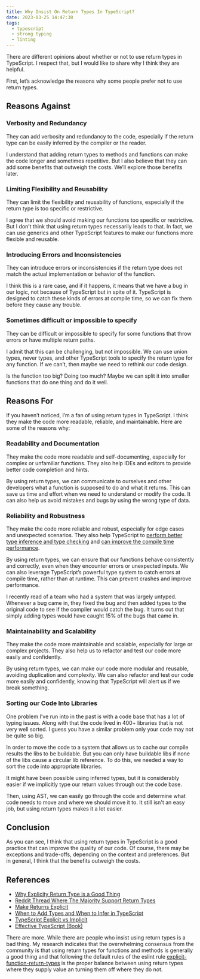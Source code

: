 ```yaml
---
title: Why Insist On Return Types In TypeScript?
date: 2023-03-25 14:47:38
tags:
  - typescript
  - strong typing
  - linting
---
```


There are different opinions about whether or not to use return types in TypeScript. I respect that, but I would like to share why I think they are helpful.

First, let’s acknowledge the reasons why some people prefer not to use return types.

<!-- more -->

## Reasons Against

### Verbosity and Redundancy

They can add verbosity and redundancy to the code, especially if the return type can be easily inferred by the compiler or the reader.

I understand that adding return types to methods and functions can make the code longer and sometimes repetitive. But I also believe that they can add some benefits that outweigh the costs. We’ll explore those benefits later.

### Limiting Flexibility and Reusability

They can limit the flexibility and reusability of functions, especially if the return type is too specific or restrictive.

I agree that we should avoid making our functions too specific or restrictive. But I don’t think that using return types necessarily leads to that. In fact, we can use generics and other TypeScript features to make our functions more flexible and reusable.

### Introducing Errors and Inconsistencies

They can introduce errors or inconsistencies if the return type does not match the actual implementation or behavior of the function.

I think this is a rare case, and if it happens, it means that we have a bug in our logic, not because of TypeScript but in spite of it. TypeScript is designed to catch these kinds of errors at compile time, so we can fix them before they cause any trouble.

### Sometimes difficult or impossible to specify

They can be difficult or impossible to specify for some functions that throw errors or have multiple return paths.

I admit that this can be challenging, but not impossible. We can use union types, never types, and other TypeScript tools to specify the return type for any function. If we can’t, then maybe we need to rethink our code design.

Is the function too big? Doing too much? Maybe we can split it into smaller functions that do one thing and do it well.

## Reasons For

If you haven’t noticed, I’m a fan of using return types in TypeScript. I think they make the code more readable, reliable, and maintainable. Here are some of the reasons why:

### Readability and Documentation

They make the code more readable and self-documenting, especially for complex or unfamiliar functions. They also help IDEs and editors to provide better code completion and hints.

By using return types, we can communicate to ourselves and other developers what a function is supposed to do and what it returns. This can save us time and effort when we need to understand or modify the code. It can also help us avoid mistakes and bugs by using the wrong type of data.

### Reliability and Robustness

They make the code more reliable and robust, especially for edge cases and unexpected scenarios. They also help TypeScript to [perform better type inference and type checking](https://www.typescriptlang.org/docs/handbook/type-inference.html) and [can improve the compile time performance](https://github.com/microsoft/TypeScript/wiki/Performance#using-type-annotations).

By using return types, we can ensure that our functions behave consistently and correctly, even when they encounter errors or unexpected inputs. We can also leverage TypeScript’s powerful type system to catch errors at compile time, rather than at runtime. This can prevent crashes and improve performance.

I recently read of a team who had a system that was largely untyped. Whenever a bug came in, they fixed the bug and then added types to the original code to see if the compiler would catch the bug. It turns out that simply adding types would have caught 15% of the bugs that came in.

### Maintainability and Scalability

They make the code more maintainable and scalable, especially for large or complex projects. They also help us to refactor and test our code more easily and confidently.

By using return types, we can make our code more modular and reusable, avoiding duplication and complexity. We can also refactor and test our code more easily and confidently, knowing that TypeScript will alert us if we break something.

### Sorting our Code Into Libraries

One problem I've run into in the past is with a code base that has a lot of typing issues. Along with that the code lived in 400+ libraries that is not very well sorted. I guess you have a similar problem only your code may not be quite so big.

In order to move the code to a system that allows us to cache our compile results the libs to be buildable. But you can only have buildable libs if none of the libs cause a circular lib reference. To do this, we needed a way to sort the code into appropriate libraries.

It might have been possible using inferred types, but it is considerably easier if we implicitly type our return values through out the code base.

Then, using AST, we can easily go through the code and determine what code needs to move and where we should move it to. It still isn't an easy job, but using return types makes it a lot easier.

## Conclusion

As you can see, I think that using return types in TypeScript is a good practice that can improve the quality of our code. Of course, there may be exceptions and trade-offs, depending on the context and preferences. But in general, I think that the benefits outweigh the costs.

## References
- [Why Explicity Return Type is a Good Thing](https://dev.to/arnelenero/why-explicit-return-type-is-a-good-thing-43lj)
- [Reddit Thread Where The Majority Support Return Types](https://www.reddit.com/r/typescript/comments/ihpnme/opinion_on_explicit_return_types/)
- [Make Returns Explicit](https://topher.io/writing/make-returns-explicit)
- [When to Add Types and When to Infer in TypeScript](https://sebastiandedeyne.com/when-to-add-types-and-when-to-infer-in-typescript/)
- [TypeScript Explicit vs Implicit](https://www.fun4code.com/typescript-explicit-vs-implicit/)
- [Effective TypeScript (Book)](https://effectivetypescript.com/)

There are more. While there are people who insist using return types is a bad thing. My research indicates that the overwhelming consensus from the community is that using return types for functions and methods is generally a good thing and that following the default rules of the eslint rule [explicit-function-return-types](https://github.com/typescript-eslint/typescript-eslint/blob/main/packages/eslint-plugin/docs/rules/explicit-function-return-type.md) is the proper balance between using return types where they supply value an turning them off where they do not.
